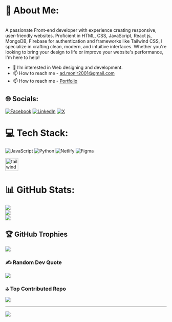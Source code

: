 # 💫 About Me:
<br>A passionate Front-end developer with experience creating responsive, user-friendly websites. Proficient in HTML, CSS, JavaScript, React js, MongoDB, Firebase for authentication and frameworks like Tailwind CSS, I specialize in crafting clean, modern, and intuitive interfaces.
Whether you're looking to bring your design to life or improve your website's performance, I'm here to help!<br>
- 👀 I’m interested in Web designing and development.
- 📫 How to reach me - ad.monir2001@gmail.com
- 📫 How to reach me - [Portfolio](https://mmonir.vercel.app/)

## 🌐 Socials:
[![Facebook](https://img.shields.io/badge/Facebook-%231877F2.svg?logo=Facebook&logoColor=white)](https://facebook.com/monir01784) [![LinkedIn](https://img.shields.io/badge/LinkedIn-%230077B5.svg?logo=linkedin&logoColor=white)](https://linkedin.com/in/moniruzzaman-monir-027049282) [![X](https://img.shields.io/badge/X-black.svg?logo=X&logoColor=white)](https://x.com/@monir01784) 

# 💻 Tech Stack:
![JavaScript](https://img.shields.io/badge/javascript-%23323330.svg?style=for-the-badge&logo=javascript&logoColor=%23F7DF1E) ![Python](https://img.shields.io/badge/python-3670A0?style=for-the-badge&logo=python&logoColor=ffdd54) ![Netlify](https://img.shields.io/badge/netlify-%23000000.svg?style=for-the-badge&logo=netlify&logoColor=#00C7B7) ![Figma](https://img.shields.io/badge/figma-%23F24E1E.svg?style=for-the-badge&logo=figma&logoColor=white) <p align="left"> <a href="https://tailwindcss.com/" target="_blank" rel="noreferrer"> <img src="https://www.vectorlogo.zone/logos/tailwindcss/tailwindcss-icon.svg" alt="tailwind" width="40" height="40"/> </a> </p>

# 📊 GitHub Stats:
![](https://github-readme-stats.vercel.app/api?username=ad-monir2001&theme=dark&hide_border=false&include_all_commits=true&count_private=true)<br/>
![](https://github-readme-streak-stats.herokuapp.com/?user=ad-monir2001&theme=dark&hide_border=false)<br/>
![](https://github-readme-stats.vercel.app/api/top-langs/?username=ad-monir2001&theme=dark&hide_border=false&include_all_commits=true&count_private=true&layout=compact)

## 🏆 GitHub Trophies
![](https://github-profile-trophy.vercel.app/?username=ad-monir2001&theme=tokyonight&no-frame=false&no-bg=true&margin-w=4)

### ✍️ Random Dev Quote
![](https://quotes-github-readme.vercel.app/api?type=horizontal&theme=radical)

### 🔝 Top Contributed Repo
![](https://github-contributor-stats.vercel.app/api?username=ad-monir2001&limit=5&theme=dark&combine_all_yearly_contributions=true)

---
[![](https://visitcount.itsvg.in/api?id=ad-monir2001&icon=7&color=3)](https://visitcount.itsvg.in)




<!---
ad-monir2001/ad-monir2001 is a ✨ special ✨ repository because its `README.md` (this file) appears on your GitHub profile.
You can click the Preview link to take a look at your changes.
--->
